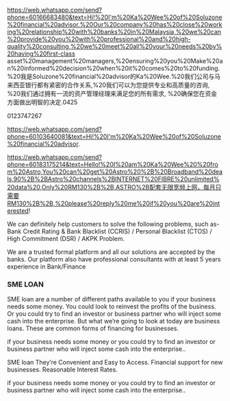 https://web.whatsapp.com/send?phone=60166683480&text=Hi!%20I'm%20Ka%20Wee%20of%20Soluzone%20financial%20advisor.%20Our%20company%20has%20close%20working%20relationship%20with%20banks%20in%20Malaysia,%20we%20can%20provide%20you%20with%20professional%20and%20high-quality%20consulting,%20we%20meet%20all%20your%20needs%20by%20having%20first-class asset%20management%20managers,%20ensuring%20you%20Make%20an%20informed%20decision%20when%20it%20comes%20to%20funding.%20我是Soluzone%20financial%20advisor的Ka%20Wee.%20我们公司与马来西亚银行都有紧密的合作关系,%20我们可以为您提供专业和高质量的咨询, %20我们通过拥有一流的资产管理经理来满足您的所有需求, %20确保您在资金方面做出明智的决定.0425



 0123747267

https://web.whatsapp.com/send?phone=60103640081&text=Hi!%20I'm%20Ka%20Wee%20of%20Soluzone%20financial%20advisor.

https://web.whatsapp.com/send?phone=60183175214&text=Hello!%20I%20am%20Ka%20Wee%20%20from%20Astro,You%20can%20get%20Astro%20%2B%20Broadband%20deals,90%2B%2BAstro%20channels%2BINTERNET%20FIBRE%20unlimited%20data%20,Only%20RM130%2B%2B,ASTRO%2B配套无限宽频上网，每月只需要RM130%2B%2B,%20please%20reply%20me%20if%20you%20are%20interested!


We can definitely help customers to solve the following problems, such as-Bank Credit Rating & Bank Blacklist (CCRIS) / Personal Blacklist (CTOS) / High Commitment (DSR) / AKPK Problem.



We are a trusted formal platform and all our solutions are accepted by the banks.
Our platform also have  professional consultants with at least 5 years experience in Bank/Finance

### SME LOAN

SME loan are a number of different paths available to you if your business needs some money. You could look to reinvest the profits of the business. Or you could try to find an investor or business partner who will inject some cash into the enterprise. But what we’re going to look at today are business loans. These are common forms of financing for businesses.

if your business needs some money or you could try to find an investor or business partner who will inject some cash into the enterprise.. 

SME loan 
They’re Convenient and Easy to Access.
Financial support for new businesses.
Reasonable Interest Rates.

if your business needs some money or you could try to find an investor or business partner who will inject some cash into the enterprise.. 